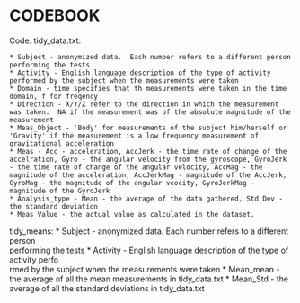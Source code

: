 CODEBOOK
=======

Code:
tidy_data.txt:
	
	* Subject - anonymized data.  Each number refers to a different person performing the tests
	* Activity - English language description of the type of activity performed by the subject when the measurements were taken
	* Domain - time specifies that th measurements were taken in the time domain, f for freqency
	* Direction - X/Y/Z refer to the direction in which the measurement was taken.  NA if the measurement was of the absolute magnitude of the measurement
	* Meas_Object - 'Body' for measurements of the subject him/herself or 'Gravity' if the measurement is a low frequency measurement of gravitational acceleration
	* Meas - Acc - acceleration, AccJerk - the time rate of change of the accelration, Gyro - the angular velocity from the gyroscope, GyroJerk - the time rate of change of the angular velocity, AccMag - the magnitude of the acceleration, AccJerkMag - magnitude of the AccJerk, GyroMag - the magnitude of the angular veocity, GyroJerkMag - magnitude of the GyroJerk
	* Analysis_type - Mean - the average of the data gathered, Std Dev - the standard deviation
	* Meas_Value - the actual value as calculated in the dataset.

tidy_means:
	* Subject - anonymized data.  Each number refers to a different person \
performing the tests
	* Activity - English language description of the type of activity perfo\
rmed by the subject when the measurements were taken
     	* Mean_mean - the average of all the mean measurements in tidy_data.txt
	* Mean_Std - the average of all the standard deviations in tidy_data.txt